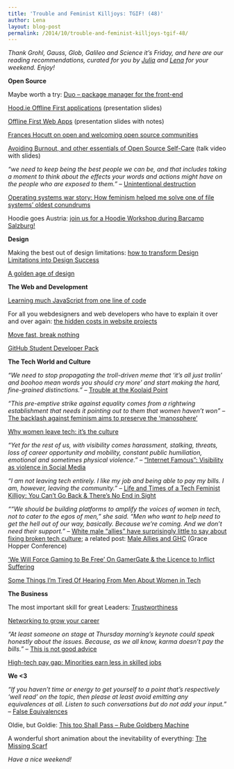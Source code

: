 ```yaml
---
title: 'Trouble and Feminist Killjoys: TGIF! (48)'
author: Lena
layout: blog-post
permalink: /2014/10/trouble-and-feminist-killjoys-tgif-48/
---
```


<em>Thank Grohl, Gauss, Glob, Galileo and Science it’s Friday, and here are our reading recommendations, curated for you by <a href="http://twitter.com/juschm">Julia</a> and <a href="http://twitter.com/lrnrd">Lena</a> for your weekend. Enjoy!</em>


**Open Source**

Maybe worth a try: <a href="http://duojs.org/">Duo &#8211; package manager for the front-end</a>

<a href="http://stwissel.github.io/hoodiepreso/#/">Hood.ie Offline First applications</a> (presentation slides)

<a href="https://speakerdeck.com/espylaub/offline-first-web-apps-fronteers-2014">Offline First Web Apps</a> (presentation slides with notes)

<a href="http://geekfeminism.org/2014/10/01/opw-and-growstuff-frances-hocutt-on-open-and-welcoming-open-source-communities/">Frances Hocutt on open and welcoming open source communities</a>

<a href="http://vimeo.com/106232256">Avoiding Burnout, and other essentials of Open Source Self-Care</a> (talk video with slides)

<em>&#8220;we need to keep being the best people we can be, and that includes taking a moment to think about the effects your words and actions might have on the people who are exposed to them.&#8221; – </em><a href="http://helenhousandi.com/2014/09/unintentional-destruction/">Unintentional destruction</a>

<a href="http://blog.valerieaurora.org/2014/10/03/operating-systems-war-story-how-feminism-helped-me-solve-one-of-file-systems-oldest-conundrums/" rel="bookmark">Operating systems war story: How feminism helped me solve one of file systems’ oldest conundrums</a>

Hoodie goes Austria: <a href="http://blog.hood.ie/2014/10/hoodie-goes-austria-join-us-for-a-hoodie-workshop-during-barcamp-salzburg/">join us for a Hoodie Workshop during Barcamp Salzburg!</a>


**Design**

Making the best out of design limitations: <a href="http://www.webdesignerdepot.com/2014/09/how-to-transform-design-limitations-into-design-success/">how to transform Design Limitations into Design Success</a>

<a href="http://tmagazine.blogs.nytimes.com/2014/09/22/design-golden-age/">A golden age of design</a>


**The Web and Development**

<a href="http://arqex.com/939/learning-much-javascript-one-line-code">Learning much JavaScript from one line of code</a>

For all you webdesigners and web developers who have to explain it over and over again: <a href="http://zoerooney.com/blog/business/top-hidden-costs-website-projects/">the hidden costs in website projects</a>

<a href="http://zachholman.com/talk/move-fast-break-nothing/">Move fast, break nothing</a>

<a href="https://education.github.com/pack">GitHub Student Developer Pack</a>


**The Tech World and Culture**


<em>&#8220;We need to stop propagating the troll-driven meme that &#8216;<em>it’s all just trollin’ and boohoo mean words you should cry more&#8217; </em>and start making the hard, fine-grained distinctions.&#8221; – </em><a href="http://seriouspony.com/trouble-at-the-koolaid-point">Trouble at the Koolaid Point</a>

<em>&#8220;This pre-emptive strike against equality comes from a rightwing establishment that needs it pointing out to them that women haven&#8217;t won&#8221; – </em><a href="http://www.theguardian.com/commentisfree/2013/jul/31/backlash-against-feminism-manosphere-women">The backlash against feminism aims to preserve the &#8216;manosphere&#8217;</a>

<a href="http://fortune.com/2014/10/02/women-leave-tech-culture/">Why women leave tech: it&#8217;s the culture</a>

<em>&#8220;Yet for the rest of us, with visibility comes harassment, stalking, threats, loss of career opportunity and mobility, constant public humiliation, emotional and sometimes physical violence.&#8221; – </em><a href="http://modelviewculture.com/pieces/internet-famous-visibility-as-violence-on-social-media">&#8220;Internet Famous&#8221;: Visibility as violence in Social Media</a>

<em>&#8220;I am not leaving tech entirely. I like my job and being able to pay my bills. I am, however, leaving the community.&#8221; – </em><a href="http://juliepagano.com/blog/2014/10/10/life-and-times-of-a-tech-feminist-killjoy-you-cant-go-back-theres-no-end-in-sight/">Life and Times of a Tech Feminist Killjoy: You Can’t Go Back & There’s No End in Sight</a>

<em>&#8220;<span class="ng-scope">“We should be building platforms to amplify the voices of women in tech, not to cater to the egos of men,” she said. “Men who want to help need to get the hell out of our way, basically. Because we&#8217;re coming. And we don&#8217;t need their support.”</span> – </em><a href="http://readwrite.com/2014/10/09/technology-sexism-male-allies-grace-hopper-celebration">White male &#8220;allies&#8221; have surprisingly little to say about fixing broken tech culture</a>; a related post: <a href="http://www.catehuston.com/blog/2014/10/01/male-allies-and-ghc/">Male Allies and GHC</a> (Grace Hopper Conference)

<a href="http://www.firstpersonscholar.com/we-will-force-gaming-to-be-free/">‘We Will Force Gaming to Be Free’ On GamerGate & the Licence to Inflict Suffering</a>

<a href="http://www.catehuston.com/blog/2014/07/09/some-things-im-tired-of-hearing-from-men-about-women-in-tech/">Some Things I’m Tired Of Hearing From Men About Women in Tech</a>


**The Business**

The most important skill for great Leaders: <a href="http://99u.com/articles/32883/the-most-important-skill-for-great-leaders-trustworthiness">Trustworthiness</a>

<a href="http://shopthebbar.com/blog/networking-to-grow-your-career/">Networking to grow your career</a>

<em>&#8220;<span class="ng-scope">At least someone on stage at Thursday morning&#8217;s keynote could speak honestly about the issues. Because, as we all know, karma doesn&#8217;t pay the bills.</span>&#8221; – </em><a href="http://readwrite.com/2014/10/09/nadella-women-dont-ask-for-raise">This is not good advice</a>

<a href="http://www.usatoday.com/story/tech/2014/10/09/high-tech-pay-gap-hispanics-asians-african-americans/16606121/?utm_content=buffer65285&utm_medium=social&utm_source=twitter.com&utm_campaign=buffer">High-tech pay gap: Minorities earn less in skilled jobs</a>


**We <3**


<em>&#8220;If you haven&#8217;t time or energy to get yourself to a point that&#8217;s respectively &#8216;well read&#8217; on the topic, then please at least avoid emitting any equivalences at all. Listen to such conversations but do not add your input.&#8221; – </em><a href="http://graydon2.dreamwidth.org/192881.html">False Equivalences</a>

Oldie, but Goldie: <a href="https://www.youtube.com/watch?v=qybUFnY7Y8w#t=104">This too Shall Pass – Rube Goldberg Machine</a>

A wonderful short animation about the inevitability of everything: <a href="http://vimeo.com/107395294">The Missing Scarf</a>

<em>Have a nice weekend!</em>


